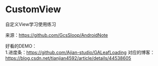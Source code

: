# CustomView
自定义View学习使用练习  
  
  
来源：https://github.com/GcsSloop/AndroidNote  

好看的DEMO：  
1.进度条：https://github.com/Ajian-studio/GALeafLoading  对应的博客：https://blog.csdn.net/tianjian4592/article/details/44538605

